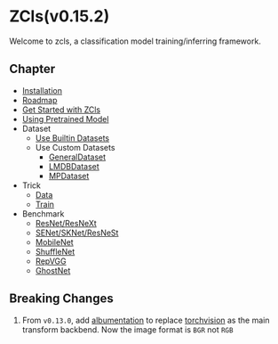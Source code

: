 # ZCls(v0.15.2)

Welcome to zcls, a classification model training/inferring framework.

## Chapter

* [Installation](./install.md)
* [Roadmap](./roadmap.md)
* [Get Started with ZCls](./get-started.md)
* [Using Pretrained Model](./pretrained-model.md)
* Dataset
    * [Use Builtin Datasets](./builtin-datasets.md)
    * Use Custom Datasets
        * [GeneralDataset](./general_dataset.md)
        * [LMDBDataset](./lmdb_dataset.md)
        * [MPDataset](./mp_dataset.md)
* Trick
    * [Data](./trick-data.md)
    * [Train](./trick-train.md)
* Benchmark
    * [ResNet/ResNeXt](./benchmark-resnet.md)
    * [SENet/SKNet/ResNeSt](./benchmark-resnest.md)
    * [MobileNet](./benchmark-mobilenet.md)
    * [ShuffleNet](./benchmark-shufflenet.md)
    * [RepVGG](./benchmark-repvgg.md)
    * [GhostNet](./benchmark-ghostnet.md)

## Breaking Changes

1. From `v0.13.0`, add [albumentation](https://github.com/albumentations-team/albumentations) to replace [torchvision](https://github.com/pytorch/vision) as the main transform backbend. Now the image format is `BGR` not `RGB`